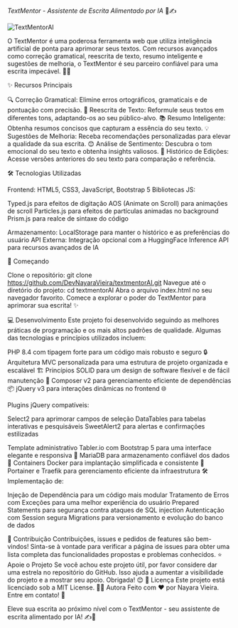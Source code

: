 *TextMentor - Assistente de Escrita Alimentado por IA* 🤖✍️

![TextMentorAI](/assets/img/text.gif)

O TextMentor é uma poderosa ferramenta web que utiliza inteligência artificial de ponta para aprimorar seus textos. Com recursos avançados como correção gramatical, reescrita de texto, resumo inteligente e sugestões de melhoria, o TextMentor é seu parceiro confiável para uma escrita impecável. 📝💡

✨ Recursos Principais

🔍 Correção Gramatical: Elimine erros ortográficos, gramaticais e de pontuação com precisão.
🎨 Reescrita de Texto: Reformule seus textos em diferentes tons, adaptando-os ao seu público-alvo.
📚 Resumo Inteligente: Obtenha resumos concisos que capturam a essência do seu texto.
💡 Sugestões de Melhoria: Receba recomendações personalizadas para elevar a qualidade da sua escrita.
😊 Análise de Sentimento: Descubra o tom emocional do seu texto e obtenha insights valiosos.
📜 Histórico de Edições: Acesse versões anteriores do seu texto para comparação e referência.

🛠️ Tecnologias Utilizadas

Frontend: HTML5, CSS3, JavaScript, Bootstrap 5
Bibliotecas JS:

Typed.js para efeitos de digitação
AOS (Animate on Scroll) para animações de scroll
Particles.js para efeitos de partículas animadas no background
Prism.js para realce de sintaxe do código


Armazenamento: LocalStorage para manter o histórico e as preferências do usuário
API Externa: Integração opcional com a HuggingFace Inference API para recursos avançados de IA

🚀 Começando

Clone o repositório: git clone https://github.com/DevNayaraVieira/textmentorAI.git
Navegue até o diretório do projeto: cd textmentorAI
Abra o arquivo index.html no seu navegador favorito.
Comece a explorar o poder do TextMentor para aprimorar sua escrita! ✨

💻 Desenvolvimento
Este projeto foi desenvolvido seguindo as melhores práticas de programação e os mais altos padrões de qualidade. Algumas das tecnologias e princípios utilizados incluem:

PHP 8.4 com tipagem forte para um código mais robusto e seguro 🔒
Arquitetura MVC personalizada para uma estrutura de projeto organizada e escalável 🏗️
Princípios SOLID para um design de software flexível e de fácil manutenção 💪
Composer v2 para gerenciamento eficiente de dependências 📦
jQuery v3 para interações dinâmicas no frontend 🌐

Plugins jQuery compatíveis:

Select2 para aprimorar campos de seleção
DataTables para tabelas interativas e pesquisáveis
SweetAlert2 para alertas e confirmações estilizadas

Template administrativo Tabler.io com Bootstrap 5 para uma interface elegante e responsiva 💅
MariaDB para armazenamento confiável dos dados 💾
Containers Docker para implantação simplificada e consistente 🐳
Portainer e Traefik para gerenciamento eficiente da infraestrutura 🛠️
Implementação de:

Injeção de Dependência para um código mais modular
Tratamento de Erros com Exceções para uma melhor experiência do usuário
Prepared Statements para segurança contra ataques de SQL injection
Autenticação com Session segura
Migrations para versionamento e evolução do banco de dados

🤝 Contribuição
Contribuições, issues e pedidos de features são bem-vindos! Sinta-se à vontade para verificar a página de issues para obter uma lista completa das funcionalidades propostas e problemas conhecidos.
⭐ Apoie o Projeto
Se você achou este projeto útil, por favor considere dar uma estrela no repositório do GitHub. Isso ajuda a aumentar a visibilidade do projeto e a mostrar seu apoio. Obrigada! 😊
📄 Licença
Este projeto está licenciado sob a MIT License.
👩‍💻 Autora
Feito com ❤️ por Nayara Vieira. Entre em contato! 📧

Eleve sua escrita ao próximo nível com o TextMentor - seu assistente de escrita alimentado por IA! ✍️🚀